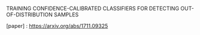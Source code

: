 TRAINING CONFIDENCE-CALIBRATED CLASSIFIERS FOR DETECTING OUT-OF-DISTRIBUTION SAMPLES

[paper] : https://arxiv.org/abs/1711.09325
